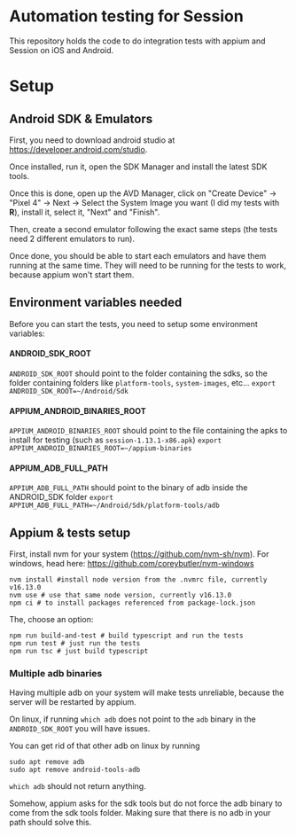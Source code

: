 # Automation testing for Session

This repository holds the code to do integration tests with appium and Session on iOS and Android.

# Setup

## Android SDK & Emulators

First, you need to download android studio at https://developer.android.com/studio.

Once installed, run it, open the SDK Manager and install the latest SDK tools.

Once this is done, open up the AVD Manager, click on "Create Device" -> "Pixel 4" -> Next -> Select the System Image you want (I did my tests with **R**), install it, select it, "Next" and "Finish".

Then, create a second emulator following the exact same steps (the tests need 2 different emulators to run).

Once done, you should be able to start each emulators and have them running at the same time. They will need to be running for the tests to work, because appium won't start them.

## Environment variables needed

Before you can start the tests, you need to setup some environment variables:

#### ANDROID_SDK_ROOT

`ANDROID_SDK_ROOT` should point to the folder containing the sdks, so the folder containing folders like `platform-tools`, `system-images`, etc...
`export ANDROID_SDK_ROOT=~/Android/Sdk`

#### APPIUM_ANDROID_BINARIES_ROOT

`APPIUM_ANDROID_BINARIES_ROOT` should point to the file containing the apks to install for testing (such as `session-1.13.1-x86.apk`)
`export APPIUM_ANDROID_BINARIES_ROOT=~/appium-binaries`

#### APPIUM_ADB_FULL_PATH

`APPIUM_ADB_FULL_PATH` should point to the binary of adb inside the ANDROID_SDK folder
`export APPIUM_ADB_FULL_PATH=~/Android/Sdk/platform-tools/adb`

## Appium & tests setup

First, install nvm for your system (https://github.com/nvm-sh/nvm).
For windows, head here: https://github.com/coreybutler/nvm-windows

```
nvm install #install node version from the .nvmrc file, currently v16.13.0
nvm use # use that same node version, currently v16.13.0
npm ci # to install packages referenced from package-lock.json
```

The, choose an option:

```
npm run build-and-test # build typescript and run the tests
npm run test # just run the tests
npm run tsc # just build typescript
```

### Multiple adb binaries

Having multiple adb on your system will make tests unreliable, because the server will be restarted by appium.

On linux, if running `which adb` does not point to the `adb` binary in the `ANDROID_SDK_ROOT` you will have issues.

You can get rid of that other adb on linux by running

```
sudo apt remove adb
sudo apt remove android-tools-adb
```

`which adb` should not return anything.

Somehow, appium asks for the sdk tools but do not force the adb binary to come from the sdk tools folder. Making sure that there is no adb in your path should solve this.
